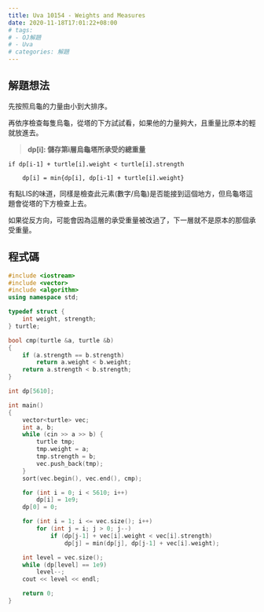 ```yaml
---
title: Uva 10154 - Weights and Measures
date: 2020-11-18T17:01:22+08:00
# tags: 
# - OJ解題 
# - Uva
# categories: 解題
---
```

## 解題想法
先按照烏龜的力量由小到大排序。
<!-- more -->
再依序檢查每隻烏龜，從塔的下方試試看，如果他的力量夠大，且重量比原本的輕就放進去。

> **dp[i]: 儲存第i層烏龜塔所承受的總重量**


    if dp[i-1] + turtle[i].weight < turtle[i].strength

        dp[i] = min{dp[i], dp[i-1] + turtle[i].weight}

有點LIS的味道，同樣是檢查此元素(數字/烏龜)是否能接到這個地方，但烏龜塔這題會從塔的下方檢查上去。

如果從反方向，可能會因為這層的承受重量被改過了，下一層就不是原本的那個承受重量。
## 程式碼
```cpp
#include <iostream>
#include <vector>
#include <algorithm>
using namespace std;

typedef struct {
    int weight, strength;
} turtle;

bool cmp(turtle &a, turtle &b)
{
    if (a.strength == b.strength)
        return a.weight < b.weight;
    return a.strength < b.strength;
}

int dp[5610];

int main()
{
    vector<turtle> vec;
    int a, b;
    while (cin >> a >> b) {
        turtle tmp;
        tmp.weight = a;
        tmp.strength = b;
        vec.push_back(tmp);
    }
    sort(vec.begin(), vec.end(), cmp);

    for (int i = 0; i < 5610; i++)
        dp[i] = 1e9;
    dp[0] = 0;

    for (int i = 1; i <= vec.size(); i++) 
        for (int j = i; j > 0; j--) 
            if (dp[j-1] + vec[i].weight < vec[i].strength) 
                dp[j] = min(dp[j], dp[j-1] + vec[i].weight);

    int level = vec.size();
    while (dp[level] == 1e9)
        level--;
    cout << level << endl;

    return 0;
}
```